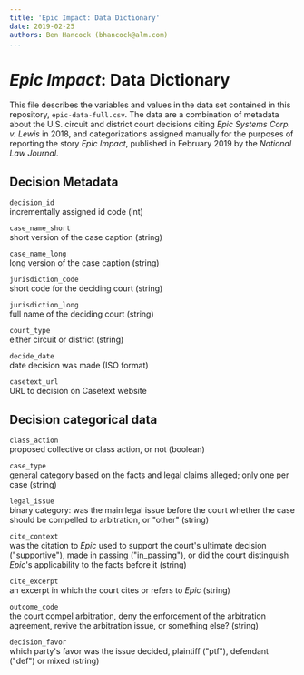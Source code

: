 ```yaml
---
title: 'Epic Impact: Data Dictionary'
date: 2019-02-25
authors: Ben Hancock (bhancock@alm.com)
...
```


# *Epic Impact*: Data Dictionary

This file describes the variables and values in the data set contained in this
repository, `epic-data-full.csv`. The data are a combination of metadata about
the U.S. circuit and district court decisions citing *Epic Systems Corp. v.
Lewis* in 2018, and categorizations assigned manually for the purposes of
reporting the story *Epic Impact*, published in February 2019 by the *National
Law Journal*. 

## Decision Metadata
`decision_id`  
incrementally assigned id code (int)

`case_name_short`  
short version of the case caption (string)

`case_name_long`  
long version of the case caption (string)

`jurisdiction_code`  
short code for the deciding court (string)

`jurisdiction_long`  
full name of the deciding court (string)

`court_type`  
either circuit or district (string)

`decide_date`  
date decision was made (ISO format)

`casetext_url`  
URL to decision on Casetext website

## Decision categorical data
`class_action`  
proposed collective or class action, or not (boolean)

`case_type`  
general category based on the facts and legal claims alleged; only one per case
(string)

`legal_issue`  
binary category: was the main legal issue before the court whether the case
should be compelled to arbitration, or "other" (string)

`cite_context`  
was the citation to *Epic* used to support the court's ultimate decision
("supportive"), made in passing ("in_passing"), or did the court distinguish
*Epic*'s applicability to the facts before it (string)

`cite_excerpt`  
an excerpt in which the court cites or refers to *Epic* (string)

`outcome_code`  
the court compel arbitration, deny the enforcement of the arbitration
agreement, revive the arbitration issue, or something else? (string)

`decision_favor`  
which party's favor was the issue decided, plaintiff ("ptf"), defendant
("def") or mixed (string)
